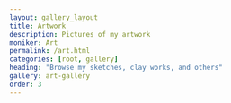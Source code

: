 ```yaml
---
layout: gallery_layout
title: Artwork
description: Pictures of my artwork
moniker: Art
permalink: /art.html
categories: [root, gallery]
heading: "Browse my sketches, clay works, and others"
gallery: art-gallery
order: 3
---
```

<!-- # Art page -->
